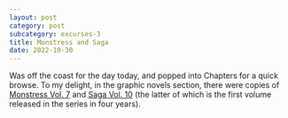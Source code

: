```yaml
---
layout: post
category: post
subcategory: excurses-3
title: Monstress and Saga
date: 2022-10-30
---
```


Was off the coast for the day today, and popped into Chapters for a quick browse. To my delight, in the graphic novels section, there were copies of [Monstress Vol. 7](https://imagecomics.com/comics/releases/monstress-vol-7) and [Saga Vol. 10](https://imagecomics.com/comics/releases/saga-vol-10) (the latter of which is the first volume released in the series in four years).
